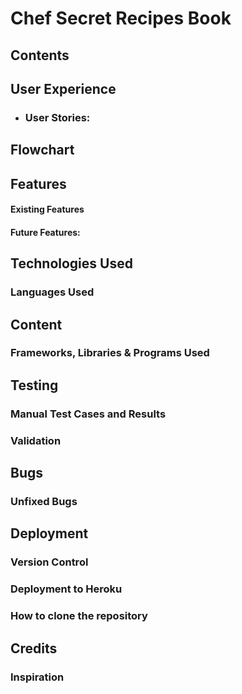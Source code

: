 # **Chef Secret Recipes Book**



## Contents


## User Experience

-  ### User Stories:


## Flowchart

## Features


#### Existing Features



#### Future Features:


## Technologies Used

### Languages Used


## Content

### Frameworks, Libraries & Programs Used


## Testing

### Manual Test Cases and Results

### Validation

## Bugs



### Unfixed Bugs


## Deployment

### Version Control


### Deployment to Heroku

### How to clone the repository

## Credits


### Inspiration


